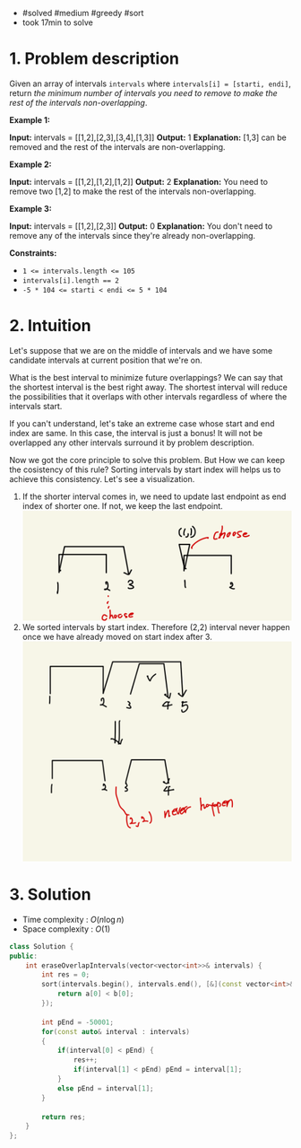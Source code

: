 
- #solved #medium #greedy #sort 
- took 17min to solve

# 1. Problem description

Given an array of intervals `intervals` where `intervals[i] = [starti, endi]`, return _the minimum number of intervals you need to remove to make the rest of the intervals non-overlapping_.

**Example 1:**

**Input:** intervals = [[1,2],[2,3],[3,4],[1,3]]
**Output:** 1
**Explanation:** [1,3] can be removed and the rest of the intervals are non-overlapping.

**Example 2:**

**Input:** intervals = [[1,2],[1,2],[1,2]]
**Output:** 2
**Explanation:** You need to remove two [1,2] to make the rest of the intervals non-overlapping.

**Example 3:**

**Input:** intervals = [[1,2],[2,3]]
**Output:** 0
**Explanation:** You don't need to remove any of the intervals since they're already non-overlapping.

**Constraints:**

- `1 <= intervals.length <= 105`
- `intervals[i].length == 2`
- `-5 * 104 <= starti < endi <= 5 * 104`

# 2. Intuition

Let's suppose that we are on the middle of intervals and we have some candidate intervals at current position that we're on.

What is the best interval to minimize future overlappings?
We can say that the shortest interval is the best right away.
The shortest interval will reduce the possibilities that it overlaps with other intervals regardless of where the intervals start.

If you can't understand, let's take an extreme case whose start and end index are same.
In this case, the interval is just a bonus! It will not be overlapped any other intervals surround it by problem description.

Now we got the core principle to solve this problem. But How we can keep the cosistency of this rule?
Sorting intervals by start index will helps us to achieve this consistency.
Let's see a visualization.
1. If the shorter interval comes in, we need to update last endpoint as end index of shorter one.
	If not, we keep the last endpoint.
![](../../../../../images/Pasted%20image%2020240304193831.png)
2. We sorted intervals by start index. Therefore (2,2) interval never happen once we have already moved on start index after 3.
![](../../../../../images/Pasted%20image%2020240304194019.png)


# 3. Solution
- Time complexity : $O(n \log{n})$
- Space complexity : $O(1)$

```cpp
class Solution {
public:
    int eraseOverlapIntervals(vector<vector<int>>& intervals) {
        int res = 0;
        sort(intervals.begin(), intervals.end(), [&](const vector<int>& a, const vector<int>& b) {
            return a[0] < b[0];
        });

        int pEnd = -50001;
        for(const auto& interval : intervals) 
        {
            if(interval[0] < pEnd) {
                res++;
                if(interval[1] < pEnd) pEnd = interval[1];
            }
            else pEnd = interval[1];
        }

        return res;
    }
};
```